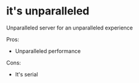 # it's unparalleled
Unparalleled server for an unparalleled experience

Pros:

* Unparalleled performance

Cons:

* It's serial
